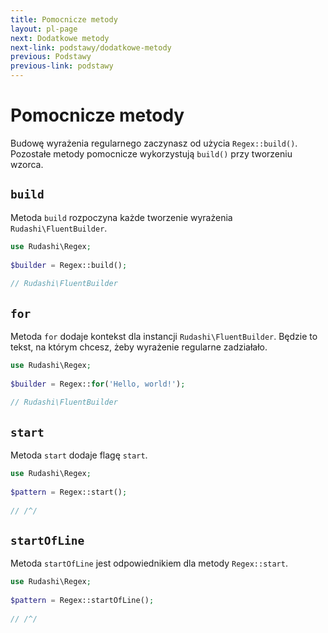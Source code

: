```yaml
---
title: Pomocnicze metody
layout: pl-page
next: Dodatkowe metody
next-link: podstawy/dodatkowe-metody
previous: Podstawy
previous-link: podstawy
---
```


# Pomocnicze metody

Budowę wyrażenia regularnego zaczynasz od użycia `Regex::build()`.  
Pozostałe metody pomocnicze wykorzystują `build()` przy tworzeniu wzorca.

## `build`

Metoda `build` rozpoczyna każde tworzenie wyrażenia  `Rudashi\FluentBuilder`.

```php
use Rudashi\Regex;
 
$builder = Regex::build();
 
// Rudashi\FluentBuilder
```

## `for`

Metoda `for` dodaje kontekst dla instancji `Rudashi\FluentBuilder`. Będzie to tekst, na którym chcesz, żeby wyrażenie
regularne zadziałało.

```php
use Rudashi\Regex;
 
$builder = Regex::for('Hello, world!');
 
// Rudashi\FluentBuilder
```

## `start`

Metoda `start` dodaje flagę `start`.

```php
use Rudashi\Regex;
 
$pattern = Regex::start();
 
// /^/
```

## `startOfLine`

Metoda `startOfLine` jest odpowiednikiem dla metody `Regex::start`.

```php
use Rudashi\Regex;
 
$pattern = Regex::startOfLine();
 
// /^/
```
